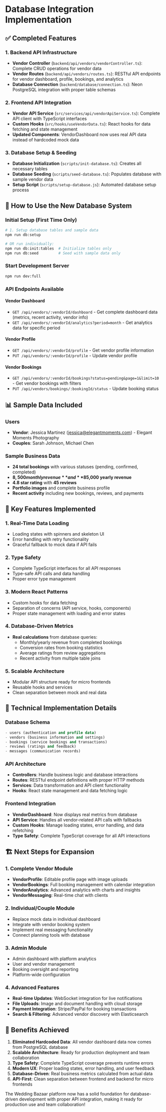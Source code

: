 # Database Integration Implementation

## ✅ Completed Features

### 1. Backend API Infrastructure
- **Vendor Controller** (`backend/api/vendors/vendorController.ts`): Complete CRUD operations for vendor data
- **Vendor Routes** (`backend/api/vendors/routes.ts`): RESTful API endpoints for vendor dashboard, profile, bookings, and analytics
- **Database Connection** (`backend/database/connection.ts`): Neon PostgreSQL integration with proper table schemas

### 2. Frontend API Integration
- **Vendor API Service** (`src/services/api/vendorApiService.ts`): Complete API client with TypeScript interfaces
- **Custom Hooks** (`src/hooks/useVendorData.ts`): React hooks for data fetching and state management
- **Updated Components**: VendorDashboard now uses real API data instead of hardcoded mock data

### 3. Database Setup & Seeding
- **Database Initialization** (`scripts/init-database.ts`): Creates all necessary tables
- **Database Seeding** (`scripts/seed-database.ts`): Populates database with sample vendor data
- **Setup Script** (`scripts/setup-database.js`): Automated database setup process

## 🚀 How to Use the New Database System

### Initial Setup (First Time Only)
```bash
# 1. Setup database tables and sample data
npm run db:setup

# OR run individually:
npm run db:init:tables  # Initialize tables only
npm run db:seed         # Seed with sample data only
```

### Start Development Server
```bash
npm run dev:full
```

### API Endpoints Available

#### Vendor Dashboard
- `GET /api/vendors/:vendorId/dashboard` - Get complete dashboard data (metrics, recent activity, vendor info)
- `GET /api/vendors/:vendorId/analytics?period=month` - Get analytics data for specific period

#### Vendor Profile
- `GET /api/vendors/:vendorId/profile` - Get vendor profile information
- `PUT /api/vendors/:vendorId/profile` - Update vendor profile

#### Vendor Bookings
- `GET /api/vendors/:vendorId/bookings?status=pending&page=1&limit=10` - Get vendor bookings with filters
- `PUT /api/vendors/bookings/:bookingId/status` - Update booking status

## 📊 Sample Data Included

### Users
- **Vendor**: Jessica Martinez (jessica@elegantmoments.com) - Elegant Moments Photography
- **Couples**: Sarah Johnson, Michael Chen

### Sample Business Data
- **24 total bookings** with various statuses (pending, confirmed, completed)
- **$8,500 monthly revenue** and **$85,000 yearly revenue**
- **4.8 star rating** with **45 reviews**
- **Portfolio images** and complete business profile
- **Recent activity** including new bookings, reviews, and payments

## 🎯 Key Features Implemented

### 1. Real-Time Data Loading
- Loading states with spinners and skeleton UI
- Error handling with retry functionality
- Graceful fallback to mock data if API fails

### 2. Type Safety
- Complete TypeScript interfaces for all API responses
- Type-safe API calls and data handling
- Proper error type management

### 3. Modern React Patterns
- Custom hooks for data fetching
- Separation of concerns (API service, hooks, components)
- Proper state management with loading and error states

### 4. Database-Driven Metrics
- **Real calculations** from database queries:
  - Monthly/yearly revenue from completed bookings
  - Conversion rates from booking statistics
  - Average ratings from review aggregations
  - Recent activity from multiple table joins

### 5. Scalable Architecture
- Modular API structure ready for micro frontends
- Reusable hooks and services
- Clean separation between mock and real data

## 🔧 Technical Implementation Details

### Database Schema
```sql
- users (authentication and profile data)
- vendors (business information and settings)
- bookings (service bookings and transactions)
- reviews (ratings and feedback)
- messages (communication records)
```

### API Architecture
- **Controllers**: Handle business logic and database interactions
- **Routes**: RESTful endpoint definitions with proper HTTP methods
- **Services**: Data transformation and API client functionality
- **Hooks**: React state management and data fetching logic

### Frontend Integration
- **VendorDashboard**: Now displays real metrics from database
- **API Service**: Handles all vendor-related API calls with fallbacks
- **Custom Hooks**: Manage loading states, error handling, and data refetching
- **Type Safety**: Complete TypeScript coverage for all API interactions

## 🏗️ Next Steps for Expansion

### 1. Complete Vendor Module
- **VendorProfile**: Editable profile page with image uploads
- **VendorBookings**: Full booking management with calendar integration
- **VendorAnalytics**: Advanced analytics with charts and insights
- **VendorMessaging**: Real-time chat with clients

### 2. Individual/Couple Module
- Replace mock data in individual dashboard
- Integrate with vendor booking system
- Implement real messaging functionality
- Connect planning tools with database

### 3. Admin Module
- Admin dashboard with platform analytics
- User and vendor management
- Booking oversight and reporting
- Platform-wide configuration

### 4. Advanced Features
- **Real-time Updates**: WebSocket integration for live notifications
- **File Uploads**: Image and document handling with cloud storage
- **Payment Integration**: Stripe/PayPal for booking transactions
- **Search & Filtering**: Advanced vendor discovery with Elasticsearch

## 🎉 Benefits Achieved

1. **Eliminated Hardcoded Data**: All vendor dashboard data now comes from PostgreSQL database
2. **Scalable Architecture**: Ready for production deployment and team collaboration
3. **Type Safety**: Complete TypeScript coverage prevents runtime errors
4. **Modern UX**: Proper loading states, error handling, and user feedback
5. **Database-Driven**: Real business metrics calculated from actual data
6. **API-First**: Clean separation between frontend and backend for micro frontends

The Wedding Bazaar platform now has a solid foundation for database-driven development with proper API integration, making it ready for production use and team collaboration!
